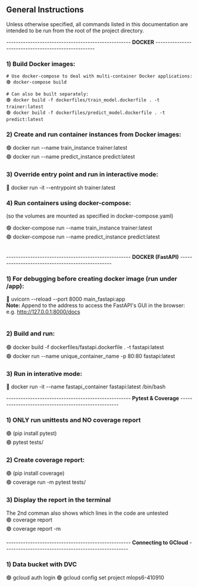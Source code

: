
## General Instructions
Unless otherwise specified, all commands listed in this documentation are intended to be run from the root of the project directory.
<br>
 
 ---------------------------------------------------- **DOCKER** ----------------------------------------------------

### 1) Build Docker images:

	# Use docker-compose to deal with multi-container Docker applications:
	🟢 docker-compose build

	# Can also be built separately: 
	🟢 docker build -f dockerfiles/train_model.dockerfile . -t trainer:latest
	🟢 docker build -f dockerfiles/predict_model.dockerfile . -t predict:latest

### 2) Create and run container instances from Docker images:
🟢 docker run --name train_instance trainer:latest  
🟢 docker run --name predict_instance predict:latest
<br>

### 3) Override entry point and run in interactive mode:
🐞 docker run -it --entrypoint sh trainer:latest
<br>

### 4) Run containers using docker-compose:
(so the volumes are mounted as specified in docker-compose.yaml)

🟢 docker-compose run --name train_instance trainer:latest  
🟢 docker-compose run --name predict_instance predict:latest  
<br>

---------------------------------------------------- **DOCKER (FastAPI)** -------------------------------------------------
### 1) For debugging before creating docker image (run under /app):
🐞 uvicorn --reload --port 8000 main_fastapi:app  
**Note:** Append <docs> to the address to access the FastAPI's GUI in the browser:   
e.g. http://127.0.0.1:8000/docs  
<br>

### 2) Build and run:
🟢 docker build -f dockerfiles/fastapi.dockerfile . -t fastapi:latest  
🟢 docker run --name unique_container_name -p 80:80 fastapi:latest
<br>

### 3) Run in interative mode:
🐞 docker run -it --name fastapi_container fastapi:latest /bin/bash
<br>

 ---------------------------------------------------- **Pytest & Coverage** ----------------------------------------------------

### 1) ONLY run unittests and NO coverage report
🟢 (pip install pytest)  
🟢 pytest tests/
<br>

### 2) Create coverage report:
🟢 (pip install coverage)  
🟢 coverage run -m pytest tests/
<br>

### 3) Display the report in the terminal
The 2nd comman also shows which lines in the code are untested  
🟢 coverage report  
🟢 coverage report -m
<br>

 ---------------------------------------------------- **Connecting to GCloud** ----------------------------------------------------

### 1) Data bucket with DVC
🟢 gcloud auth login
🟢 gcloud config set project mlops6-410910
<br>

